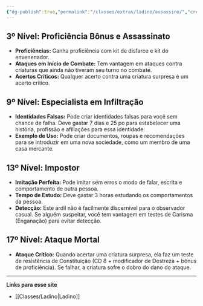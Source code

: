 ```yaml
---
{"dg-publish":true,"permalink":"/classes/extras/ladino/assassino/","created":"2024-07-26T08:13:35.137-03:00","updated":"2024-07-28T22:16:15.442-03:00"}
---
```



## 3º Nível: Proficiência Bônus e Assassinato
- **Proficiências:** Ganha proficiência com kit de disfarce e kit do envenenador.
- **Ataques em Início de Combate:** Tem vantagem em ataques contra criaturas que ainda não tiveram seu turno no combate.
- **Acertos Críticos:** Qualquer acerto contra uma criatura surpresa é um acerto crítico.

## 9º Nível: Especialista em Infiltração
- **Identidades Falsas:** Pode criar identidades falsas para você sem chance de falha. Deve gastar 7 dias e 25 po para estabelecer uma história, profissão e afiliações para essa identidade.
- **Exemplo de Uso:** Pode criar documentos, roupas e recomendações para se introduzir em uma nova sociedade, como um membro de uma casa mercante.

## 13º Nível: Impostor
- **Imitação Perfeita:** Pode imitar sem erros o modo de falar, escrita e comportamento de outra pessoa.
- **Tempo de Estudo:** Deve gastar 3 horas estudando os comportamentos da pessoa.
- **Detecção:** Este ardil não é facilmente discernível para o observador casual. Se alguém suspeitar, você tem vantagem em testes de Carisma (Enganação) para evitar detecção.

## 17º Nível: Ataque Mortal
- **Ataque Crítico:** Quando acertar uma criatura surpresa, ela faz um teste de resistência de Constituição (CD 8 + modificador de Destreza + bônus de proficiência). Se falhar, a criatura sofre o dobro do dano do ataque.
___
**Links para esse site**
- [[Classes/Ladino\|Ladino]]